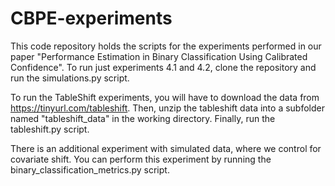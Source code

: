# CBPE-experiments
This code repository holds the scripts for the experiments performed in our paper "Performance Estimation in Binary Classification Using Calibrated Confidence".
To run just experiments 4.1 and 4.2, clone the repository and run the simulations.py script.

To run the TableShift experiments, you will have to download the data from https://tinyurl.com/tableshift. 
Then, unzip the tableshift data into a subfolder named "tableshift_data" in the working directory. 
Finally, run the tableshift.py script.

There is an additional experiment with simulated data, where we control for covariate shift.
You can perform this experiment by running the binary_classification_metrics.py script.
